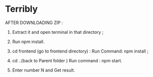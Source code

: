# Terribly

AFTER DOWNLOADING ZIP :

1. Extract it and open terminal in that directory ;

2. Run npm install.

3. cd frontend (go to frontend directory) : Run Command: npm install ;

4. cd ..(back to Parent folder ) Run command : npm start.
5. Enter number N and Get result.
